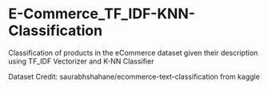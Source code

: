 # E-Commerce_TF_IDF-KNN-Classification
Classification of products in the eCommerce dataset given their description using TF_IDF Vectorizer and K-NN Classifier

Dataset Credit: saurabhshahane/ecommerce-text-classification from kaggle
